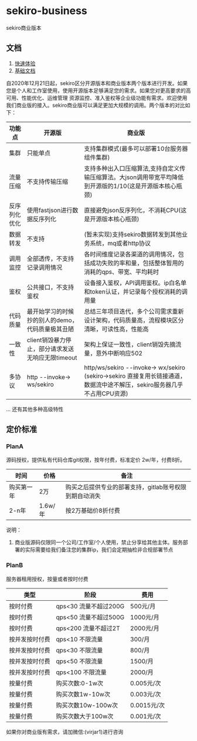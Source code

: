 # sekiro-business

sekiro商业版本

## 文档
1. [快速体验](1.quick_start.md)
2. [基础文档](2.basic.md)


自2020年12月21日起，sekiro区分开源版本和商业版本两个版本进行开发。如果您是个人和工作室使用，使用开源版本足够满足您的需求。如果您对更高要求的高可用、性能优化、运维管理
资源监控、准入鉴权等企业级功能有需求。欢迎使用我们商业版的接入。sekiro商业版可以满足更加大规模的调用。两个版本的对比如下：

|功能点|开源版|商业版|
|----|----|----|
|集群|只能单点|支持集群模式(最多可以部署10台服务器组件集群)|
|流量压缩|不支持传输压缩|支持多种出入口压缩算法,支持自定义传输压缩算法。大json调用带宽平均降低到开源版的1/10(这是开源版本核心瓶颈)|
|反序列化优化|使用fastjson进行数据反序列化|直接避免json反序列化，不消耗CPU(这是开源版本核心瓶颈)|
|数据转发|不支持|(暂未实现)支持sekiro数据转发到其他业务系统，mq或者http协议|
|调用监控|全部透传，不支持记录调用情况|各时间维度记录各渠道的调用情况，包括成功失败的率和量，包括整体暂用的消耗的qps、带宽、平均耗时|
|鉴权|公共接口，不支持鉴权|设备接入鉴权，API调用鉴权。ip白名单和token认证，并记录每个授权消耗的调用量|
|代码质量|最开始学习的时候抄的别人的demo，代码质量极其丑陋|总结三年项目迭代，多个公司需求重新设计架构，代码质量高，流程模块区分清晰，可读性高，性能高|
|一致性|client销毁暴力停止，部分请求发送无响应无限timeout| 架构上保证一致性，client销毁先摘流量，意外中断响应502|
|多协议|http --invoke-> ws/sekiro| http/ws/sekiro --invoke-> wx/sekiro (sekiro->sekiro 直接复用长链接通道，数据流中途不解压，sekiro服务器几乎不占用CPU资源)|

... 还有其他多种高级特性


## 定价标准

### PlanA
源码授权，提供私有代码仓库git权限，按年付费，标准定价 2w/年，付费8折。

|时间|价格|备注|
|----|----|----|
|购买第一年|2万|购买之后提供专业的部署支持，gitlab账号权限到期自动消失|
|2-n年|1.6w/年|按2万基础价8折付费|

说明：
1. 商业版源码仅限同一个公司/工作室/个人使用，禁止分享给其他主体。服务部署的实际需要给我们备注您的集群ip，我们会定期抽检非合规部署节点

### PlanB
服务器租用授权，按量或者按时付费

|类型|阶段|费用|
|----|----|----|
|按时付费|qps<30 流量不超过200G |500元/月|
|按时付费|qps<50 流量不超过500G|1000元/月|
|按时付费|qps<200 流量不超过2T|2000元/月|
|按并发按时付费|qps<10 不限流量|300/月|
|按并发按时付费|qps<30 不限流量|800/月|
|按并发按时付费|qps<50 不限流量|1500/月|
|按并发按时付费|qps<100 不限流量|2000/月|
|按量付费|购买次数:0-1w次 |0.005元/次|
|按量付费|购买次数1w-10w次|0.003元/次|
|按量付费|购买次数10w-100w次|0.0015元/次|
|按量付费|购买次数大于100w次|0.001元/次|


如果你对商业版有需求，请加微信:(virjar1)进行咨询